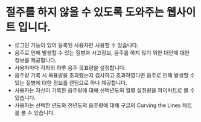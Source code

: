 절주를 하지 않을 수 있도록 도와주는 웹사이트 입니다.
========================================

* 로그인 기능이 있어 등록된 사용자만 사용할 수 있습니다.
* 음주로 인해 발생할 수 있는 질병과 사고정보, 음주를 하지 않기 위한 대안에 대한 정보를 제공합니다.
* 사용자마다 각자의 하루 음주 목표량을 설정합니다.
* 음주량 기록 시 목표량을 초과했는지 검사하고 초과하였다면 음주로 인해 발생할 수 있는 질병에 대한 정보를 랜덤으로 하나 제공합니다.
* 사용자는 자신이 기록한 음주량애 대해 선택년도의 월별 섭취량을 파이차트로 볼 수 있습니다.
* 사용자는 선택한 년도와 전년도의 음주량에 대해 구글의 Curving the Lines 차트를 볼 수 있습니다.

